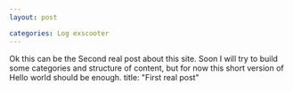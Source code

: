 ```yaml
---
layout: post

categories: Log exscooter
---
```

Ok this can be the Second real post about this site. Soon I will try to build some categories and structure of content, but for now this short version of Hello world should be enough.
title:  "First real post"
